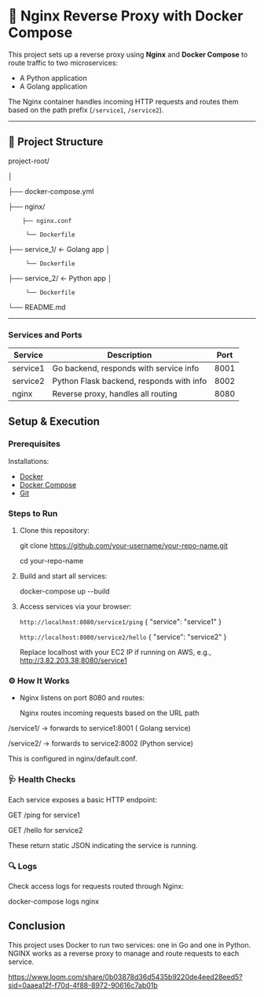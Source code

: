 # 🔁 Nginx Reverse Proxy with Docker Compose

This project sets up a reverse proxy using **Nginx** and **Docker Compose** to route traffic to two microservices:

- A Python application
- A Golang application

The Nginx container handles incoming HTTP requests and routes them based on the path prefix (`/service1`, `/service2`).

---

## 📁 Project Structure

project-root/

│ 

   ├── docker-compose.yml 

   ├── nginx/ 

        ├── nginx.conf

         └── Dockerfile 

   ├── service_1/ ← Golang app │ 

         └── Dockerfile 
   
   ├── service_2/ ← Python app │ 

         └── Dockerfile 
   
└── README.md


---

### Services and Ports

| Service   | Description                                 | Port |
|-----------|---------------------------------------------|------|
| service1  | Go backend, responds with service info      | 8001 |
| service2  | Python Flask backend, responds with info    | 8002 |
| nginx     | Reverse proxy, handles all routing          | 8080 |


## Setup & Execution

### Prerequisites

  Installations:

- [Docker](https://www.docker.com/)
- [Docker Compose](https://docs.docker.com/compose/)
- [Git](https://git-scm.com/)

### Steps to Run

1. Clone this repository:
   
      git clone https://github.com/your-username/your-repo-name.git
   
      cd your-repo-name
   
2. Build and start all services:

      docker-compose up --build

3. Access services via your browser:

      `http://localhost:8080/service1/ping` { "service": "service1" }
   
      `http://localhost:8080/service2/hello`	{ "service": "service2" }

   Replace localhost with your EC2 IP if running on AWS, e.g., http://3.82.203.38:8080/service1
   

### ⚙️ How It Works

- Nginx listens on port 8080 and routes:

  Nginx routes incoming requests based on the URL path

 /service1/ → forwards to service1:8001 ( Golang service)

 /service2/ → forwards to service2:8002 (Python service)

 This is configured in nginx/default.conf.

  
### 🩺 Health Checks

Each service exposes a basic HTTP endpoint:

GET /ping for service1

GET /hello for service2

These return static JSON indicating the service is running.

### 🔍 Logs

Check access logs for requests routed through Nginx:

docker-compose logs nginx

## Conclusion 

This project uses Docker to run two services: one in Go and one in Python. NGINX works as a reverse proxy to manage and route requests to each service.

https://www.loom.com/share/0b03878d36d5435b9220de4eed28eed5?sid=0aaea12f-f70d-4f88-8972-90616c7ab01b









